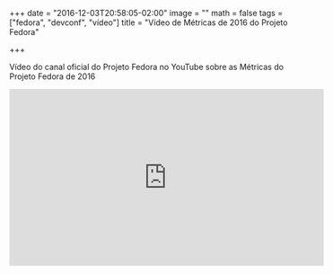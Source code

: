 +++
date = "2016-12-03T20:58:05-02:00"
image = ""
math = false
tags = ["fedora", "devconf", "vídeo"]
title = "Vídeo de Métricas de 2016 do Projeto Fedora"

+++

Vídeo do canal oficial do Projeto Fedora no YouTube sobre as Métricas do Projeto Fedora de 2016

<iframe width="560" height="315" src="https://www.youtube.com/embed/DklOE_X2dM8" frameborder="0" allowfullscreen></iframe>
